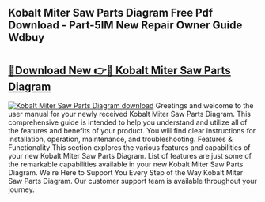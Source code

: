 ## Kobalt Miter Saw Parts Diagram Free Pdf Download - Part-5IM New Repair Owner Guide Wdbuy

# <h2><a href="http://dfrhls.blite.top/?on=Kobalt+Miter+Saw+Parts+Diagram">🔗Download New 👉🔴 Kobalt Miter Saw Parts Diagram</a></h2>

[![Kobalt Miter Saw Parts Diagram download](https://i.imgur.com/lujVjoI.png)](http://dfrhls.blite.top/?on=Kobalt+Miter+Saw+Parts+Diagram)
Greetings and welcome to the user manual for your newly received Kobalt Miter Saw Parts Diagram. This comprehensive guide is intended to help you understand and utilize all of the features and benefits of your product. You will find clear instructions for installation, operation, maintenance, and troubleshooting. Features & Functionality This section explores the various features and capabilities of your new Kobalt Miter Saw Parts Diagram. List of features are just some of the remarkable capabilities available in your new Kobalt Miter Saw Parts Diagram. We're Here to Support You Every Step of the Way Kobalt Miter Saw Parts Diagram. Our customer support team is available throughout your journey.
